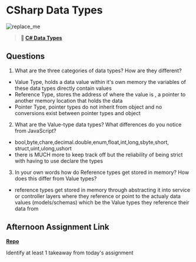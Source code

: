 # CSharp Data Types

![replace_me](https://codeworks.blob.core.windows.net/public/assets/img/illustrations/placeholder.svg)

> **📖 [C# Data Types](https://codeworksacademy.com/fs-student-guide/resources/wk10/01-CSharp-Generics)**

## Questions

1. What are the three categories of data types? How are they different?
-  Value Type, holds a data value within it's own memory  the variables of these data types directly contain values
- Reference Type, stores the address of where the value is , a pointer to another memory location that holds the data
- Pointer Type, pointer types do not inherit from object and no conversions exist between pointer types and object
 
2. What are the Value-type data types? What differences do you notice from JavaScript?
- bool,byte,chare,decimal.double,enum,float,int,long,sbyte,short, struct,uint,ulong,ushort
- there is MUCH more to keep track off but the reliability of being strict with having to use declare the types

3. In your own words how do Reference types get stored in memory? How does this differ from Value types?
- reference types get stored in memory through abstracting it into service or controller layers where they reference or point to the actualy data values (models/schemas) which be the Value types they reference their data from


## Afternoon Assignment Link

**[Repo](https://github.com/TungLe0319/<ASSIGNMENT_REPO>)**

Identify at least 1 takeaway from today's assignment
